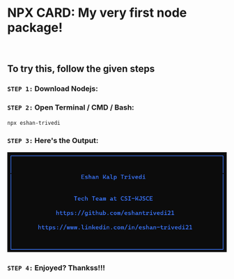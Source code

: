 # NPX CARD: My very first node package!

<br>

## To try this, follow the given steps 

### `STEP 1:`  Download Nodejs:

### `STEP 2:`  Open Terminal / CMD / Bash:
```bash
npx eshan-trivedi
```

### `STEP 3:`  Here's the Output:
![image](output.png)

### `STEP 4:`  Enjoyed? Thankss!!!
